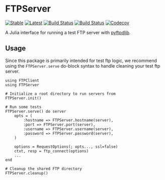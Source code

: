 # FTPServer

[![Stable](https://img.shields.io/badge/docs-stable-blue.svg)](https://invenia.github.io/FTPServer.jl/stable)
[![Latest](https://img.shields.io/badge/docs-latest-blue.svg)](https://invenia.github.io/FTPServer.jl/latest)
[![Build Status](https://travis-ci.com/invenia/FTPServer.jl.svg?branch=master)](https://travis-ci.com/invenia/FTPServer.jl)
[![Build Status](https://ci.appveyor.com/api/projects/status/github/invenia/FTPServer.jl?svg=true)](https://ci.appveyor.com/project/invenia/FTPServer-jl)
[![Codecov](https://codecov.io/gh/invenia/FTPServer.jl/branch/master/graph/badge.svg)](https://codecov.io/gh/invenia/FTPServer.jl)

A Julia interface for running a test FTP server with [pyftpdlib](https://pyftpdlib.readthedocs.io/en/latest/index.html).

## Usage

Since this package is primarily intended for test ftp logic, we recommend using the `FTPServer.serve`
do-block syntax to handle cleaning your test ftp server.
```
using FTPClient
using FTPServer

# Initialize a root directory to run servers from
FTPServer.init()

# Run some tests
FTPServer.serve() do server
    opts = (
        :hostname => FTPServer.hostname(server),
        :port => FTPServer.port(server),
        :username => FTPServer.username(server),
        :password => FTPServer.password(server),
    )

    options = RequestOptions(; opts..., ssl=false)
    ctxt, resp = ftp_connect(options)
    ...
end

# Cleanup the shared FTP directory
FTPServer.cleanup()
```
